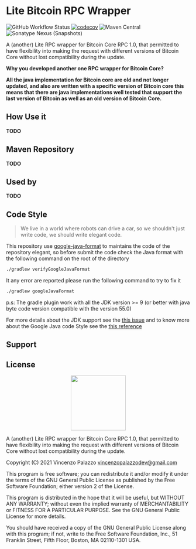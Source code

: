 # Lite Bitcoin RPC Wrapper

![GitHub Workflow Status](https://img.shields.io/github/workflow/status/clightning4j/lite-bitcoin-rpc/Java%20CI?style=flat-square)
[![codecov](https://codecov.io/gh/clightning4j/lite-bitcoin-rpc/branch/main/graph/badge.svg?token=KFIW2FXMBJ)](https://codecov.io/gh/clightning4j/lite-bitcoin-rpc)
![Maven Central](https://img.shields.io/maven-central/v/io.github.clightning4j/lite-bitcoin-rpc?style=flat-square)
![Sonatype Nexus (Snapshots)](https://img.shields.io/nexus/s/io.github.clightning4j/lite-bitcoin-rpc?server=https%3A%2F%2Foss.sonatype.org&style=flat-square)

A (another) Lite RPC wrapper for Bitcoin Core RPC 1.0, that permitted to have flexibility into making the request
with different versions of Bitcoin Core without lost compatibility during the update.

**Why you developed another one RPC wrapper for Bitcoin Core?**

__All the java implementation for Bitcoin core are old and not longer updated, and also are written with a specific version of Bitcoin core
this means that there are java implementations well tested that support the last version of Bitcoin as well as an old version of Bitcoin Core.__

## How Use it
 __TODO__

## Maven Repository
__TODO__

## Used by

__TODO__

## Code Style
> We live in a world where robots can drive a car, so we shouldn't just write code, we should write elegant code.

This repository use [google-java-format](https://github.com/sherter/google-java-format-gradle-plugin) to maintains the code of the repository elegant, so
before submit the code check the Java format with the following command on the root of the directory

```bash
./gradlew verifyGoogleJavaFormat
```

It any error are reported please run the following command to try to fix it

```bash
./gradlew googleJavaFormat
```

p.s: The gradle plugin work with all the JDK version >= 9 (or better with java byte code version compatible with the version  55.0)

For more details about the JDK support see the [this issue](https://github.com/sherter/google-java-format-gradle-plugin/issues/58)
and to know more about the Google Java code Style see the [this reference](https://google.github.io/styleguide/javaguide.html)

## Support

## License

<div align="center">
  <img src="https://opensource.org/files/osi_keyhole_300X300_90ppi_0.png" width="150" height="150"/>
</div>

A (another) Lite RPC wrapper for Bitcoin Core RPC 1.0, that permitted to have flexibility into making the request
with different versions of Bitcoin Core without lost compatibility during the update.

Copyright (C) 2021 Vincenzo Palazzo vincenzopalazzodev@gmail.com

This program is free software; you can redistribute it and/or modify
it under the terms of the GNU General Public License as published by
the Free Software Foundation; either version 2 of the License.

This program is distributed in the hope that it will be useful,
but WITHOUT ANY WARRANTY; without even the implied warranty of
MERCHANTABILITY or FITNESS FOR A PARTICULAR PURPOSE.  See the
GNU General Public License for more details.

You should have received a copy of the GNU General Public License along
with this program; if not, write to the Free Software Foundation, Inc.,
51 Franklin Street, Fifth Floor, Boston, MA 02110-1301 USA.